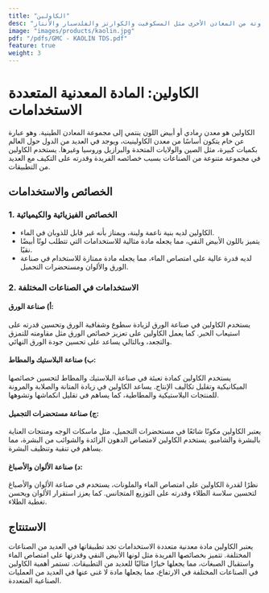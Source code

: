 ```yaml
---
title: "الكاولين"
desc: "الكاولين هو معدن أبيض ناعم من الألومينو سيليكات سمي على اسم التل في الصين (كاو-لينغ) والذي تم تعدينه منه لعدة قرون. الكاولين في حالته الطبيعية عبارة عن مسحوق أبيض ناعم يتكون أساسًا من معدن الكاولين ، وكميات متفاوتة من المعادن الأخرى مثل المسكوفيت والكوارتز والفلدسبار والأنتاز."
image: "images/products/kaolin.jpg"
pdf: "/pdfs/GMC - KAOLIN TDS.pdf"
feature: true
weight: 3
---
```


# الكاولين: المادة المعدنية المتعددة الاستخدامات

الكاولين هو معدن رمادي أو أبيض اللون ينتمي إلى مجموعة المعادن الطينية. وهو عبارة عن خام يتكون أساسًا من معدن الكاولينيت، ويوجد في العديد من الدول حول العالم بكميات كبيرة، مثل الصين والولايات المتحدة والبرازيل وروسيا وغيرها. يستخدم الكاولين في مجموعة متنوعة من الصناعات بسبب خصائصه الفريدة وقدرته على التكيف مع العديد من التطبيقات.

## الخصائص والاستخدامات

### 1. الخصائص الفيزيائية والكيميائية

- الكاولين لديه بنية ناعمة ولينة، ويمتاز بأنه غير قابل للذوبان في الماء.
- يتميز باللون الأبيض النقي، مما يجعله مادة مثالية للاستخدامات التي تتطلب لونًا أبيضًا نقيًا.
- لديه قدرة عالية على امتصاص الماء، مما يجعله مادة ممتازة للاستخدام في صناعة الورق والألوان ومستحضرات التجميل.

### 2. الاستخدامات في الصناعات المختلفة

#### أ) صناعة الورق:

يستخدم الكاولين في صناعة الورق لزيادة سطوع وشفافية الورق وتحسين قدرته على استيعاب الحبر. كما يعمل الكاولين على تعزيز خصائص الورق مثل مقاومته للتمزق والتجعد، وبالتالي يساعد على تحسين جودة الورق النهائي.

#### ب) صناعة البلاستيك والمطاط:

يستخدم الكاولين كمادة تعبئة في صناعة البلاستيك والمطاط لتحسين خصائصها الميكانيكية وتقليل تكاليف الإنتاج. يساعد الكاولين في زيادة المتانة والصلابة والمرونة للمنتجات البلاستيكية والمطاطية، كما يساهم في تقليل انكماشها وتشوهها.

#### ج) صناعة مستحضرات التجميل:

يعتبر الكاولين مكونًا شائعًا في مستحضرات التجميل، مثل ماسكات الوجه ومنتجات العناية بالبشرة والشامبو. يستخدم الكاولين لامتصاص الدهون الزائدة والشوائب من البشرة، مما يساهم في تنقية وتنظيف البشرة.

#### د) صناعة الألوان والأصباغ:

نظرًا لقدرة الكاولين على امتصاص الماء والملونات، يستخدم في صناعة الألوان والأصباغ لتحسين سلاسة الطلاء وقدرته على التوزيع المتجانس. كما يعزز استقرار الألوان ويحسن تغطية الطلاء.

## الاستنتاج

يعتبر الكاولين مادة معدنية متعددة الاستخدامات تجد تطبيقاتها في العديد من الصناعات المختلفة. تتميز بخصائصها الفريدة مثل لونها الأبيض النقي وقدرتها على امتصاص الماء واستقبال الصبغات، مما يجعلها خيارًا مثاليًا للعديد من التطبيقات. تستمر أهمية الكاولين في الصناعات المختلفة في الارتفاع، مما يجعلها مادة لا غنى عنها في العديد من العمليات الصناعية المتعددة.
